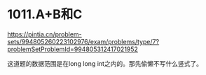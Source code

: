 1011.A+B和C
==
https://pintia.cn/problem-sets/994805260223102976/exam/problems/type/7?problemSetProblemId=994805312417021952

这道题的数据范围是在long long int之内的。那先偷懒不写什么竖式了。